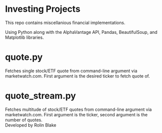 # Investing Projects
 This repo contains miscellanious financial implementations.
 
 Using Python along with the AlphaVantage API, Pandas, BeautifulSoup, and Matplotlib libraries.
 
 # quote.py
 
 Fetches single stock/ETF quote from command-line argument via marketwatch.com.
 First argument is the desired ticker to fetch quote of.
 
 # quote_stream.py
 
 Fetches multitude of stock/ETF quotes from command-line argument via marketwatch.com.
 First argument is the ticker, second argument is the number of quotes. 
 <br />
 Developed by Rolin Blake
